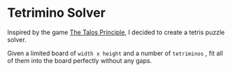 Tetrimino Solver
================

Inspired by the game [The Talos Principle](http://www.croteam.com/talosprinciple/), I decided to create a tetris puzzle solver.

Given a limited board of `width x height` and a number of `tetriminos` , fit all of them into the board perfectly without any gaps.
